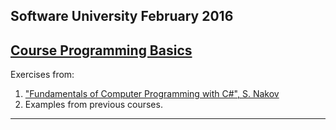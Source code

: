 Software University February 2016
---
  
[Course Programming Basics][1]
---

Exercises from:

1. ["Fundamentals of Computer Programming with C#", S. Nakov][2]
2. Examples from previous courses.



---

[1]: https://softuni.bg/trainings/1297/programming-basics-january-2016
[2]: http://www.introprogramming.info/
